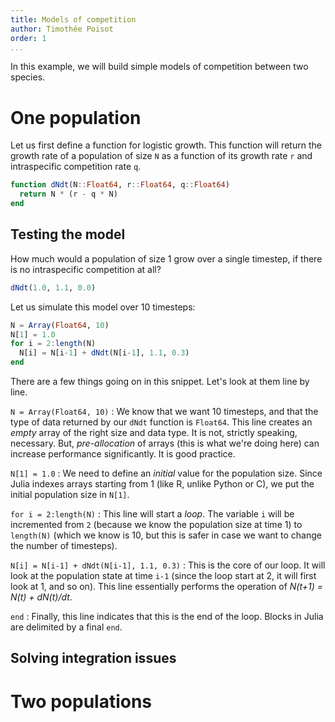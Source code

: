 ```yaml
---
title: Models of competition
author: Timothée Poisot
order: 1
...
```


In this example, we will build simple models of competition between two species.

# One population

Let us first define a function for logistic growth. This function will return
the growth rate of a population of size `N` as a function of its growth rate `r`
and intraspecific competition rate `q`.

```julia
function dNdt(N::Float64, r::Float64, q::Float64)
  return N * (r - q * N)
end
```

## Testing the model

How much would a population of size 1 grow over a single timestep, if there is
no intraspecific competition at all?

```julia
dNdt(1.0, 1.1, 0.0)
```

Let us simulate this model over 10 timesteps:

```julia
N = Array(Float64, 10)
N[1] = 1.0
for i = 2:length(N)
  N[i] = N[i-1] + dNdt(N[i-1], 1.1, 0.3)
end
```

There are a few things going on in this snippet. Let's look at them line by
line.

`N = Array(Float64, 10)`
: We know that we want 10 timesteps, and that the type
of data returned by our `dNdt` function is `Float64`. This line creates an
*empty* array of the right size and data type. It is not, strictly speaking,
necessary. But, *pre-allocation* of arrays (this is what we're doing here) can
increase performance significantly. It is good practice.

`N[1] = 1.0`
: We need to define an *initial* value for the population size. Since Julia
indexes arrays starting from 1 (like R, unlike Python or C), we put the initial
population size in `N[1]`.

`for i = 2:length(N)`
: This line will start a *loop*. The variable `i` will be incremented from `2`
(because we know the population size at time 1) to `length(N)` (which we know is
10, but this is safer in case we want to change the number of timesteps).

`N[i] = N[i-1] + dNdt(N[i-1], 1.1, 0.3)`
: This is the core of our loop. It will look at the population state at time
`i-1` (since the loop start at 2, it will first look at 1, and so on). This line
essentially performs the operation of *N(t+1) = N(t) + dN(t)/dt*.

`end`
: Finally, this line indicates that this is the end of the loop. Blocks in Julia
are delimited by a final `end`.

## Solving integration issues

# Two populations
